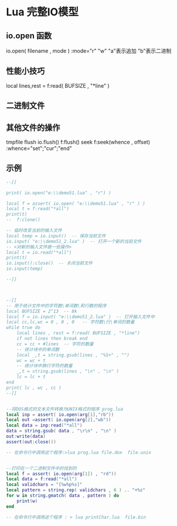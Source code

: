 # Lua 完整IO模型

## io.open 函数

io.open( filename , mode )  :mode="r" "w" "a"表示追加 "b"表示二进制

## 性能小技巧

local lines,rest = f:read( BUFSIZE , "*line" )

## 二进制文件
## 其他文件的操作

tmpfile
flush  io.flush()   f:flush()
seek   f:seek(whence , offset)    :whence="set";"cur";"end"

## 示例

``` Lua
--[[

print( io.open("e:\\demo51.lua" , "r") )

local f = assert( io.open( "e:\\demo51.lua" , "r" ) )
local t = f:read("*all")
print(t)
--  f:clone()

-- 临时改变当前的输入文件
local temp = io.input()  -- 保存当前文件
io.input( "e:\\demo51_2.lua" )  -- 打开一个新的当前文件
-- <对新的输入文件做一些操作>
local t = io.read("*all")
print(t)
io.input():close()  -- 关闭当前文件
io.input(temp)

--]]



--[[
-- 用于统计文件中的字符数\单词数\和行数的程序
local BUFSIZE = 2^13  -- 8k
local f = io.input( "e:\\demo51_2.lua" )  -- 打开输入文件中
local cc,lc,wc = 0 , 0 , 0   -- 字符数\行\单词的数量
while true do
	local lines , rest = f:read( BUFSIZE , "*line")
	if not lines then break end
	cc = cc + #lines  -- 字符的数量
	-- 统计块中的单词数
	local _,t = string.gsub(lines , "%S+" , "")
	wc = wc + t
	-- 统计块中换行字符的数量
	_,t = string.gsub(lines , "\n" , "\n" )
	lc = lc + t
end
print( lc , wc , cc )
--]]


--将DOS格式的文本文件转换为UNIX格式的程序 prog.lua
local inp = assert( io.open(arg[1],"rb"))
local out =assert( io.open(arg[2],"wb"))
local data = inp:read("*all")
data = string.gsub( data , "\r\n" , "\n" )
out:write(data)
assert(out:close())

-- 在命令行中调用这个程序:>lua prog.lua file.dox  file.unix


--打印在一个二进制文件中的找到的
local f = assert( io.open(arg[1]) , "rd"))
local data = f:read("*all")
local validchars = "[%w%p%s]"
local pattern = string.rep( validchars , 6 ) .. "+%z"
for w in string.gmatch( data , pattern ) do
	print(w)
end

-- 在命令行中调用这个程序 : > lua printChar.lua  file.bin
```